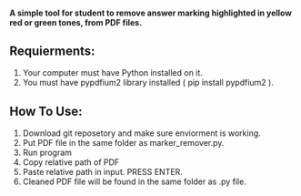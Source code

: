 #### A simple tool for student to remove answer marking highlighted in yellow red or green tones, from PDF files.


## **Requierments:**
1. Your computer must have Python installed on it.
2. You must have  pypdfium2 library installed ( pip install pypdfium2 ).

## **How To Use:**
1. Download git reposetory and make sure enviorment is working.
2. Put PDF file in the same folder as marker_remover.py.
4. Run program
5. Copy relative path of PDF
6. Paste relative path in input. PRESS ENTER.
7. Cleaned PDF file will be found in the same folder as .py file.

